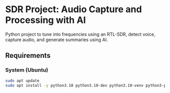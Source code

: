 # SDR Project: Audio Capture and Processing with AI

Python project to tune into frequencies using an RTL-SDR, detect voice, capture audio, and generate summaries using AI.

## Requirements

### System (Ubuntu)
```bash
sudo apt update
sudo apt install -y python3.10 python3.10-dev python3.10-venv python3-pip ffmpeg librtlsdr-dev
